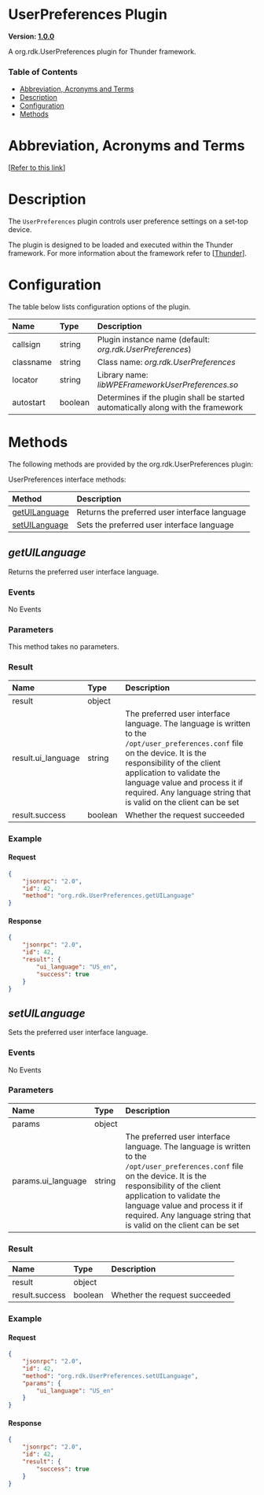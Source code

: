 <!-- Generated automatically, DO NOT EDIT! -->
<a name="UserPreferences_Plugin"></a>
# UserPreferences Plugin

**Version: [1.0.0](https://github.com/rdkcentral/rdkservices/blob/main/UserPreferences/CHANGELOG.md)**

A org.rdk.UserPreferences plugin for Thunder framework.

### Table of Contents

- [Abbreviation, Acronyms and Terms](#Abbreviation,_Acronyms_and_Terms)
- [Description](#Description)
- [Configuration](#Configuration)
- [Methods](#Methods)

<a name="Abbreviation,_Acronyms_and_Terms"></a>
# Abbreviation, Acronyms and Terms

[[Refer to this link](userguide/aat.md)]

<a name="Description"></a>
# Description

The `UserPreferences` plugin controls user preference settings on a set-top device.

The plugin is designed to be loaded and executed within the Thunder framework. For more information about the framework refer to [[Thunder](#Thunder)].

<a name="Configuration"></a>
# Configuration

The table below lists configuration options of the plugin.

| Name | Type | Description |
| :-------- | :-------- | :-------- |
| callsign | string | Plugin instance name (default: *org.rdk.UserPreferences*) |
| classname | string | Class name: *org.rdk.UserPreferences* |
| locator | string | Library name: *libWPEFrameworkUserPreferences.so* |
| autostart | boolean | Determines if the plugin shall be started automatically along with the framework |

<a name="Methods"></a>
# Methods

The following methods are provided by the org.rdk.UserPreferences plugin:

UserPreferences interface methods:

| Method | Description |
| :-------- | :-------- |
| [getUILanguage](#getUILanguage) | Returns the preferred user interface language |
| [setUILanguage](#setUILanguage) | Sets the preferred user interface language |


<a name="getUILanguage"></a>
## *getUILanguage*

Returns the preferred user interface language.

### Events

No Events

### Parameters

This method takes no parameters.

### Result

| Name | Type | Description |
| :-------- | :-------- | :-------- |
| result | object |  |
| result.ui_language | string | The preferred user interface language. The language is written to the `/opt/user_preferences.conf` file on the device. It is the responsibility of the client application to validate the language value and process it if required. Any language string that is valid on the client can be set |
| result.success | boolean | Whether the request succeeded |

### Example

#### Request

```json
{
    "jsonrpc": "2.0",
    "id": 42,
    "method": "org.rdk.UserPreferences.getUILanguage"
}
```

#### Response

```json
{
    "jsonrpc": "2.0",
    "id": 42,
    "result": {
        "ui_language": "US_en",
        "success": true
    }
}
```

<a name="setUILanguage"></a>
## *setUILanguage*

Sets the preferred user interface language.

### Events

No Events

### Parameters

| Name | Type | Description |
| :-------- | :-------- | :-------- |
| params | object |  |
| params.ui_language | string | The preferred user interface language. The language is written to the `/opt/user_preferences.conf` file on the device. It is the responsibility of the client application to validate the language value and process it if required. Any language string that is valid on the client can be set |

### Result

| Name | Type | Description |
| :-------- | :-------- | :-------- |
| result | object |  |
| result.success | boolean | Whether the request succeeded |

### Example

#### Request

```json
{
    "jsonrpc": "2.0",
    "id": 42,
    "method": "org.rdk.UserPreferences.setUILanguage",
    "params": {
        "ui_language": "US_en"
    }
}
```

#### Response

```json
{
    "jsonrpc": "2.0",
    "id": 42,
    "result": {
        "success": true
    }
}
```

